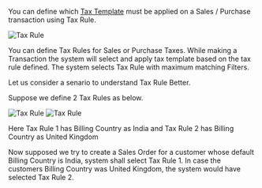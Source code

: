 You can define which [Tax Template]({{docs_base_url}}/user/manual/en/setting-up/setting-up-taxes.html) must be applied on a Sales / Purchase transaction using Tax Rule.

<img class="screenshot" alt="Tax Rule" src="{{docs_base_url}}/assets/img/accounts/tax-rule.png">

You can define Tax Rules for Sales or Purchase Taxes. 
While making a Transaction the system will select and apply tax template based on the tax rule defined.
The system selects Tax Rule with maximum matching Filters.

Let us consider a senario to understand Tax Rule Better.

Suppose we define 2 Tax Rules as below.

<img class="screenshot" alt="Tax Rule" src="{{docs_base_url}}/assets/img/accounts/tax-rule-1.png">

<img class="screenshot" alt="Tax Rule" src="{{docs_base_url}}/assets/img/accounts/tax-rule-2.png">

Here Tax Rule 1 has Billing Country as India and Tax Rule 2 has Billing Country as United Kingdom

Now supposed we try to create a Sales Order for a customer whose default Billing Country is India, system shall select Tax Rule 1.
In case the customers Billing Country was United Kingdom, the system would have selected Tax Rule 2.

